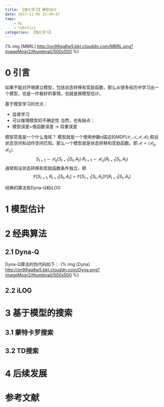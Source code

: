 ```yaml
---
title: 【强化学习】模型估计
date: 2017-11-06 15:49:47
tags:
    - RL
    - robotics
categories: 【强化学习】
---
```


{% img [MBRL] http://on99gq8w5.bkt.clouddn.com/MBRL.png?imageMogr2/thumbnail/500x500 %}
<!--more-->
# 0 引言
如果不能对环境建立模型，包括状态转移和奖励函数，那么从很多经历中学习出一个模型，也是一件极好的事情。也就是做模型估计。

基于模型学习的优点：
* 监督学习
* 可以推理模型的不确定性
当然，也有缺点：
* 模型误差+值函数误差 -> 双重误差

模型究竟是一个什么鬼呢？
模型就是一个使用参数$\eta$描述的$MDP\langle \mathcal{S},\mathcal{A},\mathcal{P},\mathcal{R} \rangle$,假设状态空间和动作空间已知。那么一个模型就是状态转移和奖励函数。即$\mathcal{M}=\langle \mathcal{P}_{\eta},\mathcal{R}_{\eta} \rangle$.
$$
S_{t+1}\sim \mathcal{P}_{\eta}(S_{t+1}|S_t,A_t) \
R_{t+1}\sim \mathcal{R}_{\eta}(R_{t+1}|S_t,A_t) 
$$
通常假设状态转移和奖励函数条件独立，即
$$
\mathbb{P}[S_{t+1},R_{t+1}|S_t,A_t]=\mathbb{P}[S_{t+1}|S_t,A_t]\mathbb{P}[R_{t+1}|S_t,A_t]
$$

经典的算法有Dyna-Q和iLOG

# 1 模型估计


# 2 经典算法
## 2.1 Dyna-Q
Dyna-Q算法的伪代码如下：
{% img [Dyna] http://on99gq8w5.bkt.clouddn.com/Dyna.png?imageMogr2/thumbnail/500x500 %}

## 2.2 iLOG


# 3 基于模型的搜索
## 3.1 蒙特卡罗搜索


## 3.2 TD搜索

# 4 后续发展

# 参考文献
